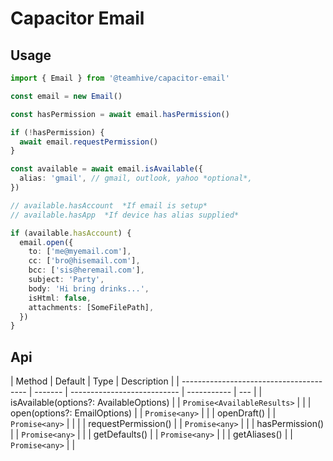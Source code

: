 # Capacitor Email

## Usage

```ts
import { Email } from '@teamhive/capacitor-email'

const email = new Email()

const hasPermission = await email.hasPermission()

if (!hasPermission) {
  await email.requestPermission()
}

const available = await email.isAvailable({
  alias: 'gmail', // gmail, outlook, yahoo *optional*,
})

// available.hasAccount  *If email is setup*
// available.hasApp  *If device has alias supplied*

if (available.hasAccount) {
  email.open({
    to: ['me@myemail.com'],
    cc: ['bro@hisemail.com'],
    bcc: ['sis@heremail.com'],
    subject: 'Party',
    body: 'Hi bring drinks...',
    isHtml: false,
    attachments: [SomeFilePath],
  })
}
```

## Api

| Method                                  | Default | Type                        | Description |
| --------------------------------------- | ------- | --------------------------- | ----------- | --- |
| isAvailable(options?: AvailableOptions) |         | `Promise<AvailableResults>` |             |
| open(options?: EmailOptions)            |         | `Promise<any>`              |             |
| openDraft()                             |         | `Promise<any>`              |             |     |
| requestPermission()                     |         | `Promise<any>`              |             |
| hasPermission()                         |         | `Promise<any>`              |             |
| getDefaults()                           |         | `Promise<any>`              |             |
| getAliases()                            |         | `Promise<any>`              |             |
